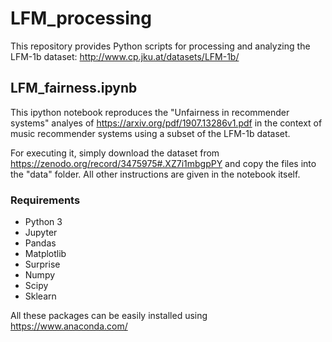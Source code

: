 # LFM_processing

This repository provides Python scripts for processing and analyzing the LFM-1b dataset: http://www.cp.jku.at/datasets/LFM-1b/

## LFM_fairness.ipynb
This ipython notebook reproduces the "Unfairness in recommender systems" analyes of https://arxiv.org/pdf/1907.13286v1.pdf in the context of music recommender systems using a subset of the LFM-1b dataset.

For executing it, simply download the dataset from https://zenodo.org/record/3475975#.XZ7i1mbgpPY and copy the files into the "data" folder. All other instructions are given in the notebook itself.

### Requirements
* Python 3
* Jupyter
* Pandas
* Matplotlib
* Surprise
* Numpy
* Scipy
* Sklearn

All these packages can be easily installed using https://www.anaconda.com/
